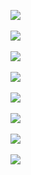 ![](http://geekresearchlab.net/coursera/crypto1/trp-1.jpg)<br><br>
![](http://geekresearchlab.net/coursera/crypto1/trp-2.jpg)<br><br>
![](http://geekresearchlab.net/coursera/crypto1/trp-3.jpg)<br><br>
![](http://geekresearchlab.net/coursera/crypto1/trp-4.jpg)<br><br>
![](http://geekresearchlab.net/coursera/crypto1/trp-5.jpg)<br><br>
![](http://geekresearchlab.net/coursera/crypto1/trp-6.jpg)<br><br>
![](http://geekresearchlab.net/coursera/crypto1/trp-7.jpg)<br><br>
![](http://geekresearchlab.net/coursera/crypto1/trp-8.jpg)<br>
